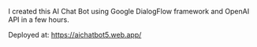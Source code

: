 I created this AI Chat Bot using Google DialogFlow framework and OpenAI API in a few hours.

Deployed at: https://aichatbot5.web.app/
